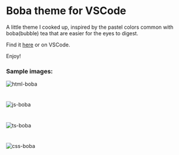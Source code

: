 # Boba theme for VSCode

A little theme I cooked up, inspired by the pastel colors common with boba(bubble) tea that are easier for the eyes to digest.

Find it [here](https://marketplace.visualstudio.com/items?itemName=alecnazzy.boba-theme) or on VSCode.

Enjoy!

### Sample images:

![html-boba](https://user-images.githubusercontent.com/90207985/204438126-aeef83d9-29de-418f-9484-5e64c9bf90f7.png)
#
![js-boba](https://user-images.githubusercontent.com/90207985/204438141-f19b3251-a601-4a8b-ab4b-98530e94b80c.png)
#
![ts-boba](https://user-images.githubusercontent.com/90207985/204438156-ce3831d2-df71-4801-b011-380ba0286797.png)
#
![css-boba](https://user-images.githubusercontent.com/90207985/204438161-e99483b3-c7e6-4440-96d7-d740d4c80094.png)
